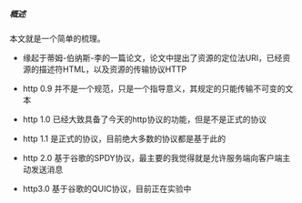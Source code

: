 ##### 概述

本文就是一个简单的梳理。

- 缘起于蒂姆-伯纳斯-李的一篇论文，论文中提出了资源的定位法URI，已经资源的描述符HTML，以及资源的传输协议HTTP

- http 0.9 并不是一个规范，只是一个指导意义，其规定的只能传输不可变的文本
- http 1.0 已经大致具备了今天的http协议的功能，但是不是正式的协议
- http 1.1 是正式的协议，目前绝大多数的协议都是基于此的
- http 2.0 基于谷歌的SPDY协议，最主要的我觉得就是允许服务端向客户端主动发送消息
- http3.0 基于谷歌的QUIC协议，目前正在实验中





